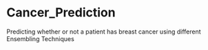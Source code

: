 # Cancer_Prediction
Predicting whether or not a patient has breast cancer using different Ensembling Techniques
